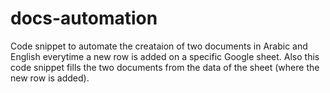 # docs-automation

Code snippet to automate the creataion of two documents in Arabic and English everytime a new row is added on a specific Google sheet. Also this code snippet fills the two documents from the data of the sheet (where the new row is added).
